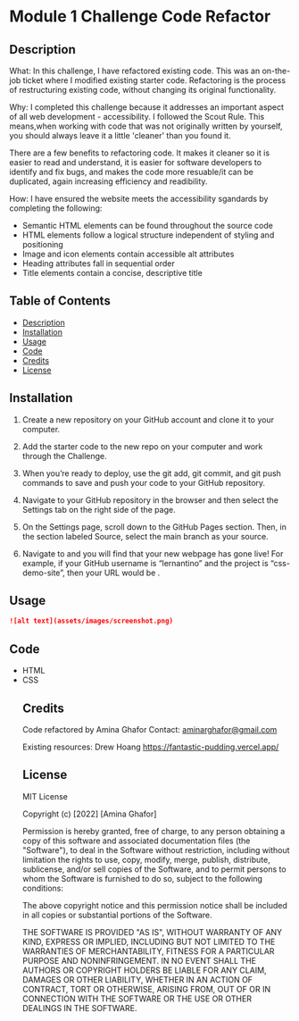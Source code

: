 # Module 1 Challenge Code Refactor

## Description 
What: In this challenge, I have refactored existing code. This was an on-the-job ticket where I modified existing starter code. Refactoring is the process of restructuring existing code, without changing its original functionality. 

Why: I completed this challenge because it addresses an important aspect of all web development - accessibility. I followed the Scout Rule. This means,when working with code that was not originally written by yourself, you should always leave it a little 'cleaner' than you found it. 

There are a few benefits to refactoring code. It makes it cleaner so it is easier to read and understand, it is easier for software developers to identify and fix bugs, and makes the code more resuable/it can be duplicated, again increasing efficiency and readibility. 

How: I have ensured the website meets the accessibility sgandards by completing the following: 
<ul>
  <li>Semantic HTML elements can be found throughout the source code</li>
  <li>HTML elements follow a logical structure independent of styling and positioning</li>
  <li>Image and icon elements contain accessible alt attributes</li>
  <li>Heading attributes fall in sequential order</li>
  <li>Title elements contain a concise, descriptive title</li>
</ul>

## Table of Contents

* [Description](#description)
* [Installation](#installation)
* [Usage](#usage)
* [Code](#code)
* [Credits](#credits)
* [License](#license)

## Installation

1. Create a new repository on your GitHub account and clone it to your computer.

2. Add the starter code to the new repo on your computer and work through the Challenge.

3. When you’re ready to deploy, use the git add, git commit, and git push commands to save and push your code to your GitHub repository.

4. Navigate to your GitHub repository in the browser and then select the Settings tab on the right side of the page.

5. On the Settings page, scroll down to the GitHub Pages section. Then, in the section labeled Source, select the main branch as your source.

6. Navigate to and you will find that your new webpage has gone live! For example, if your GitHub username is “lernantino” and the project is “css-demo-site”, then your URL would be .


## Usage 

```md
![alt text](assets/images/screenshot.png)
```

## Code

<ul>
    <li>HTML</li>
    <li>CSS</li>

## Credits

Code refactored by Amina Ghafor
Contact: aminarghafor@gmail.com 

Existing resources: Drew Hoang https://fantastic-pudding.vercel.app/

## License

MIT License

Copyright (c) [2022] [Amina Ghafor]

Permission is hereby granted, free of charge, to any person obtaining a copy
of this software and associated documentation files (the "Software"), to deal
in the Software without restriction, including without limitation the rights
to use, copy, modify, merge, publish, distribute, sublicense, and/or sell
copies of the Software, and to permit persons to whom the Software is
furnished to do so, subject to the following conditions:

The above copyright notice and this permission notice shall be included in all
copies or substantial portions of the Software.

THE SOFTWARE IS PROVIDED "AS IS", WITHOUT WARRANTY OF ANY KIND, EXPRESS OR
IMPLIED, INCLUDING BUT NOT LIMITED TO THE WARRANTIES OF MERCHANTABILITY,
FITNESS FOR A PARTICULAR PURPOSE AND NONINFRINGEMENT. IN NO EVENT SHALL THE
AUTHORS OR COPYRIGHT HOLDERS BE LIABLE FOR ANY CLAIM, DAMAGES OR OTHER
LIABILITY, WHETHER IN AN ACTION OF CONTRACT, TORT OR OTHERWISE, ARISING FROM,
OUT OF OR IN CONNECTION WITH THE SOFTWARE OR THE USE OR OTHER DEALINGS IN THE
SOFTWARE.